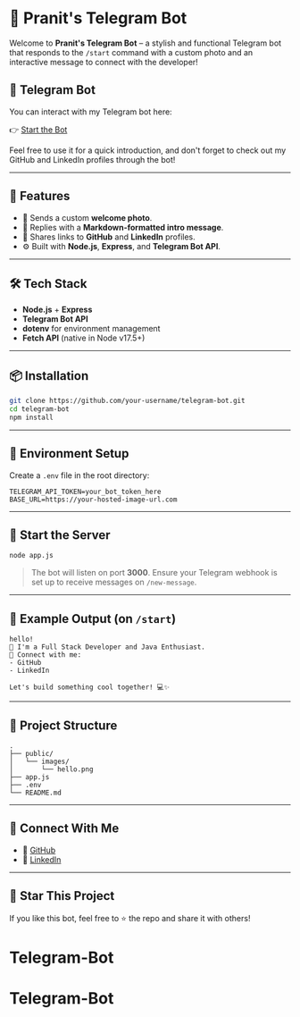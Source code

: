 
# 🤖 Pranit's Telegram Bot

Welcome to **Pranit's Telegram Bot** – a stylish and functional Telegram bot that responds to the `/start` command with a custom photo and an interactive message to connect with the developer!

## 🤖 Telegram Bot

You can interact with my Telegram bot here:

👉 [Start the Bot](https://t.me/Pranit_marcos_bot)

Feel free to use it for a quick introduction, and don't forget to check out my GitHub and LinkedIn profiles through the bot!


---

## 🚀 Features

- 📸 Sends a custom **welcome photo**.
- 💬 Replies with a **Markdown-formatted intro message**.
- 🔗 Shares links to **GitHub** and **LinkedIn** profiles.
- ⚙️ Built with **Node.js**, **Express**, and **Telegram Bot API**.

---

## 🛠️ Tech Stack

- **Node.js** + **Express**
- **Telegram Bot API**
- **dotenv** for environment management
- **Fetch API** (native in Node v17.5+)

---

## 📦 Installation

```bash
git clone https://github.com/your-username/telegram-bot.git
cd telegram-bot
npm install
```

---

## 🔐 Environment Setup

Create a `.env` file in the root directory:

```env
TELEGRAM_API_TOKEN=your_bot_token_here
BASE_URL=https://your-hosted-image-url.com
```

---

## 🚦 Start the Server

```bash
node app.js
```

> The bot will listen on port **3000**. Ensure your Telegram webhook is set up to receive messages on `/new-message`.

---

## 📸 Example Output (on `/start`)

```
hello!
🚀 I'm a Full Stack Developer and Java Enthusiast.
🔗 Connect with me:
- GitHub
- LinkedIn

Let's build something cool together! 💻✨
```

---

## 📁 Project Structure

```
.
├── public/
│   └── images/
│       └── hello.png
├── app.js
├── .env
└── README.md
```

---

## 🤝 Connect With Me

- 🔗 [GitHub](https://github.com/PranitShrivastava010)
- 💼 [LinkedIn](https://www.linkedin.com/in/pranit-shrivastava-b840622b9/)

---

## 🌟 Star This Project

If you like this bot, feel free to ⭐️ the repo and share it with others!
# Telegram-Bot
# Telegram-Bot
